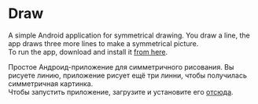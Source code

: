 # Draw
A simple Android application for symmetrical drawing. You draw a line, the app draws three more lines to make a symmetrical picture.<br>
To run the app, download and install it <a href="https://github.com/Sribnyak/draw/releases/download/v1.0/app-release.apk">from here</a>.

Простое Андроид-приложение для симметричного рисования. Вы рисуете линию, приложение рисует ещё три линни, чтобы получилась симметричная картинка.<br>
Чтобы запустить приложение, загрузите и установите его <a href="https://github.com/Sribnyak/draw/releases/download/v1.0/app-release.apk">отсюда</a>.
